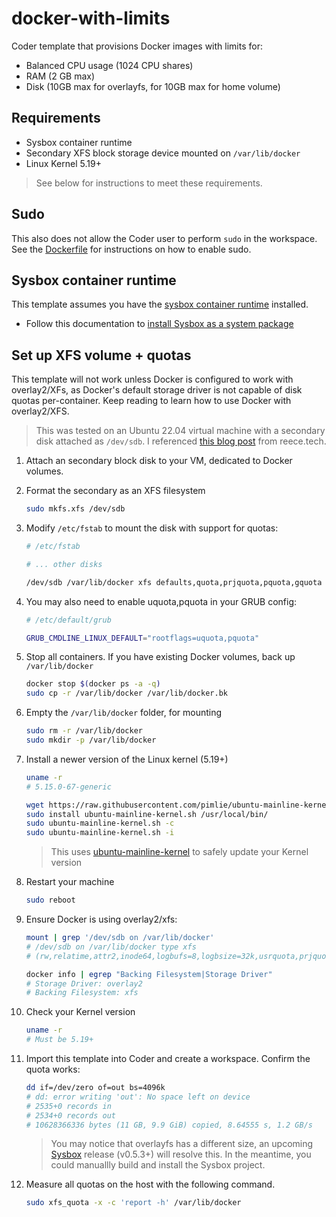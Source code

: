 # docker-with-limits

Coder template that provisions Docker images with limits for:

- Balanced CPU usage (1024 CPU shares)
- RAM (2 GB max)
- Disk (10GB max for overlayfs, for 10GB max for home volume)

## Requirements

- Sysbox container runtime
- Secondary XFS block storage device mounted on `/var/lib/docker`
- Linux Kernel 5.19+

> See below for instructions to meet these requirements.

## Sudo

This also does not allow the Coder user to perform `sudo` in the workspace. See the [Dockerfile](./Dockerfile) for instructions on how to enable sudo.

## Sysbox container runtime

This template assumes you have the [sysbox container runtime](https://coder.com/docs/v2/latest/templates/docker-in-docker#sysbox-container-runtime) installed.

- Follow this documentation to [install Sysbox as a system package](https://github.com/nestybox/sysbox/blob/master/docs/user-guide/install-package.md)

## Set up XFS volume + quotas

This template will not work unless Docker is configured to work with overlay2/XFs, as Docker's default storage driver is not capable of disk quotas per-container. Keep reading to learn how to use Docker with overlay2/XFS.

> This was tested on an Ubuntu 22.04 virtual machine with a secondary disk attached as `/dev/sdb`. I referenced [this blog post](https://reece.tech/posts/docker-container-size-quota/) from reece.tech.


1. Attach an secondary block disk to your VM, dedicated to Docker volumes. 

1. Format the secondary as an XFS filesystem

    ```sh
    sudo mkfs.xfs /dev/sdb
    ```

1. Modify `/etc/fstab` to mount the disk with support for quotas:

    ```sh
    # /etc/fstab

    # ... other disks

    /dev/sdb /var/lib/docker xfs defaults,quota,prjquota,pquota,gquota 0 0
    ```

1. You may also need to enable uquota,pquota in your GRUB config:

    ```sh
    # /etc/default/grub

    GRUB_CMDLINE_LINUX_DEFAULT="rootflags=uquota,pquota"

1. Stop all containers. If you have existing Docker volumes, back up `/var/lib/docker`

    ```sh
    docker stop $(docker ps -a -q)
    sudo cp -r /var/lib/docker /var/lib/docker.bk
    ```

1. Empty the `/var/lib/docker` folder, for mounting

    ```sh
    sudo rm -r /var/lib/docker
    sudo mkdir -p /var/lib/docker
    ```

1. Install a newer version of the Linux kernel (5.19+)

    ```sh
    uname -r
    # 5.15.0-67-generic

    wget https://raw.githubusercontent.com/pimlie/ubuntu-mainline-kernel.sh/master/ubuntu-mainline-kernel.sh
    sudo install ubuntu-mainline-kernel.sh /usr/local/bin/
    sudo ubuntu-mainline-kernel.sh -c
    sudo ubuntu-mainline-kernel.sh -i
    ```

    > This uses [ubuntu-mainline-kernel](https://github.com/pimlie/ubuntu-mainline-kernel.sh) to safely update your Kernel version

1. Restart your machine

    ```sh
    sudo reboot
    ```

1. Ensure Docker is using overlay2/xfs:

    ```sh
    mount | grep '/dev/sdb on /var/lib/docker'
    # /dev/sdb on /var/lib/docker type xfs
    # (rw,relatime,attr2,inode64,logbufs=8,logbsize=32k,usrquota,prjquota,grpquota)

    docker info | egrep "Backing Filesystem|Storage Driver"
    # Storage Driver: overlay2
    # Backing Filesystem: xfs
    ```

1. Check your Kernel version

    ```sh
    uname -r
    # Must be 5.19+
    ```

1. Import this template into Coder and create a workspace. Confirm the quota works:

    ```sh
    dd if=/dev/zero of=out bs=4096k
    # dd: error writing 'out': No space left on device
    # 2535+0 records in
    # 2534+0 records out
    # 10628366336 bytes (11 GB, 9.9 GiB) copied, 8.64555 s, 1.2 GB/s
    ```

    > You may notice that overlayfs has a different size, an upcoming [Sysbox](https://github.com/netsybox/sysbox) release (v0.5.3+) will resolve this. In the meantime, you could manuallly build and install the Sysbox project.

1. Measure all quotas on the host with the following command.

    ```sh
    sudo xfs_quota -x -c 'report -h' /var/lib/docker
    ```
